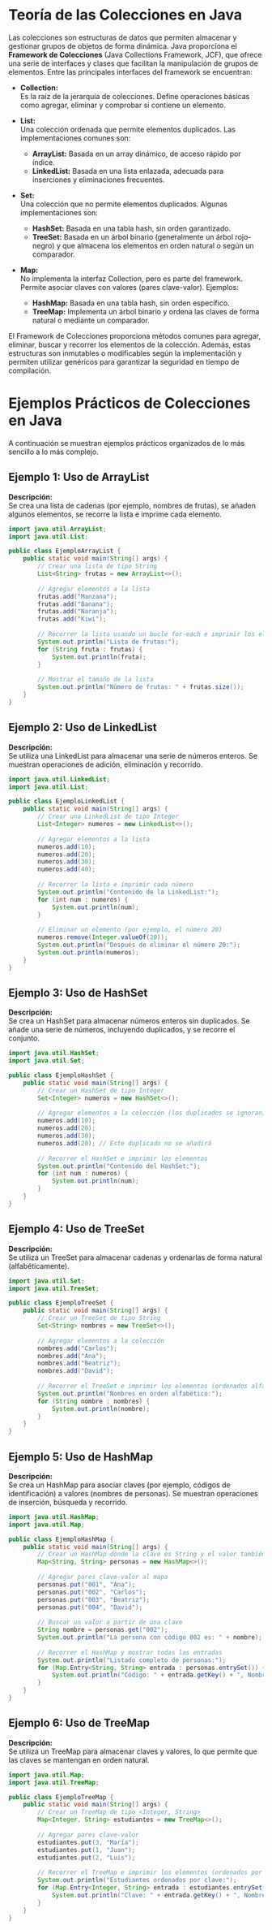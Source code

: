 # Teoría de las Colecciones en Java

Las colecciones son estructuras de datos que permiten almacenar y gestionar grupos de objetos de forma dinámica. Java proporciona el **Framework de Colecciones** (Java Collections Framework, JCF), que ofrece una serie de interfaces y clases que facilitan la manipulación de grupos de elementos. Entre las principales interfaces del framework se encuentran:

- **Collection:**  
  Es la raíz de la jerarquía de colecciones. Define operaciones básicas como agregar, eliminar y comprobar si contiene un elemento.

- **List:**  
  Una colección ordenada que permite elementos duplicados. Las implementaciones comunes son:
  - **ArrayList:** Basada en un array dinámico, de acceso rápido por índice.
  - **LinkedList:** Basada en una lista enlazada, adecuada para inserciones y eliminaciones frecuentes.

- **Set:**  
  Una colección que no permite elementos duplicados. Algunas implementaciones son:
  - **HashSet:** Basada en una tabla hash, sin orden garantizado.
  - **TreeSet:** Basada en un árbol binario (generalmente un árbol rojo-negro) y que almacena los elementos en orden natural o según un comparador.

- **Map:**  
  No implementa la interfaz Collection, pero es parte del framework. Permite asociar claves con valores (pares clave-valor). Ejemplos:
  - **HashMap:** Basada en una tabla hash, sin orden específico.
  - **TreeMap:** Implementa un árbol binario y ordena las claves de forma natural o mediante un comparador.

El Framework de Colecciones proporciona métodos comunes para agregar, eliminar, buscar y recorrer los elementos de la colección. Además, estas estructuras son inmutables o modificables según la implementación y permiten utilizar genéricos para garantizar la seguridad en tiempo de compilación.



# Ejemplos Prácticos de Colecciones en Java

A continuación se muestran ejemplos prácticos organizados de lo más sencillo a lo más complejo.



## Ejemplo 1: Uso de ArrayList

**Descripción:**  
Se crea una lista de cadenas (por ejemplo, nombres de frutas), se añaden algunos elementos, se recorre la lista e imprime cada elemento.

```java
import java.util.ArrayList;
import java.util.List;

public class EjemploArrayList {
    public static void main(String[] args) {
        // Crear una lista de tipo String
        List<String> frutas = new ArrayList<>();
        
        // Agregar elementos a la lista
        frutas.add("Manzana");
        frutas.add("Banana");
        frutas.add("Naranja");
        frutas.add("Kiwi");
        
        // Recorrer la lista usando un bucle for-each e imprimir los elementos
        System.out.println("Lista de frutas:");
        for (String fruta : frutas) {
            System.out.println(fruta);
        }
        
        // Mostrar el tamaño de la lista
        System.out.println("Número de frutas: " + frutas.size());
    }
}
```



## Ejemplo 2: Uso de LinkedList

**Descripción:**  
Se utiliza una LinkedList para almacenar una serie de números enteros. Se muestran operaciones de adición, eliminación y recorrido.

```java
import java.util.LinkedList;
import java.util.List;

public class EjemploLinkedList {
    public static void main(String[] args) {
        // Crear una LinkedList de tipo Integer
        List<Integer> numeros = new LinkedList<>();
        
        // Agregar elementos a la lista
        numeros.add(10);
        numeros.add(20);
        numeros.add(30);
        numeros.add(40);
        
        // Recorrer la lista e imprimir cada número
        System.out.println("Contenido de la LinkedList:");
        for (int num : numeros) {
            System.out.println(num);
        }
        
        // Eliminar un elemento (por ejemplo, el número 20)
        numeros.remove(Integer.valueOf(20));
        System.out.println("Después de eliminar el número 20:");
        System.out.println(numeros);
    }
}
```



## Ejemplo 3: Uso de HashSet

**Descripción:**  
Se crea un HashSet para almacenar números enteros sin duplicados. Se añade una serie de números, incluyendo duplicados, y se recorre el conjunto.

```java
import java.util.HashSet;
import java.util.Set;

public class EjemploHashSet {
    public static void main(String[] args) {
        // Crear un HashSet de tipo Integer
        Set<Integer> numeros = new HashSet<>();
        
        // Agregar elementos a la colección (los duplicados se ignoran)
        numeros.add(10);
        numeros.add(20);
        numeros.add(30);
        numeros.add(20); // Este duplicado no se añadirá
        
        // Recorrer el HashSet e imprimir los elementos
        System.out.println("Contenido del HashSet:");
        for (int num : numeros) {
            System.out.println(num);
        }
    }
}
```



## Ejemplo 4: Uso de TreeSet

**Descripción:**  
Se utiliza un TreeSet para almacenar cadenas y ordenarlas de forma natural (alfabéticamente).

```java
import java.util.Set;
import java.util.TreeSet;

public class EjemploTreeSet {
    public static void main(String[] args) {
        // Crear un TreeSet de tipo String
        Set<String> nombres = new TreeSet<>();
        
        // Agregar elementos a la colección
        nombres.add("Carlos");
        nombres.add("Ana");
        nombres.add("Beatriz");
        nombres.add("David");
        
        // Recorrer el TreeSet e imprimir los elementos (ordenados alfabéticamente)
        System.out.println("Nombres en orden alfabético:");
        for (String nombre : nombres) {
            System.out.println(nombre);
        }
    }
}
```



## Ejemplo 5: Uso de HashMap

**Descripción:**  
Se crea un HashMap para asociar claves (por ejemplo, códigos de identificación) a valores (nombres de personas). Se muestran operaciones de inserción, búsqueda y recorrido.

```java
import java.util.HashMap;
import java.util.Map;

public class EjemploHashMap {
    public static void main(String[] args) {
        // Crear un HashMap donde la clave es String y el valor también es String
        Map<String, String> personas = new HashMap<>();
        
        // Agregar pares clave-valor al mapa
        personas.put("001", "Ana");
        personas.put("002", "Carlos");
        personas.put("003", "Beatriz");
        personas.put("004", "David");
        
        // Buscar un valor a partir de una clave
        String nombre = personas.get("002");
        System.out.println("La persona con código 002 es: " + nombre);
        
        // Recorrer el HashMap y mostrar todas las entradas
        System.out.println("Listado completo de personas:");
        for (Map.Entry<String, String> entrada : personas.entrySet()) {
            System.out.println("Código: " + entrada.getKey() + ", Nombre: " + entrada.getValue());
        }
    }
}
```



## Ejemplo 6: Uso de TreeMap

**Descripción:**  
Se utiliza un TreeMap para almacenar claves y valores, lo que permite que las claves se mantengan en orden natural.

```java
import java.util.Map;
import java.util.TreeMap;

public class EjemploTreeMap {
    public static void main(String[] args) {
        // Crear un TreeMap de tipo <Integer, String>
        Map<Integer, String> estudiantes = new TreeMap<>();
        
        // Agregar pares clave-valor
        estudiantes.put(3, "María");
        estudiantes.put(1, "Juan");
        estudiantes.put(2, "Luis");
        
        // Recorrer el TreeMap e imprimir los elementos (ordenados por clave)
        System.out.println("Estudiantes ordenados por clave:");
        for (Map.Entry<Integer, String> entrada : estudiantes.entrySet()) {
            System.out.println("Clave: " + entrada.getKey() + ", Nombre: " + entrada.getValue());
        }
    }
}
```
